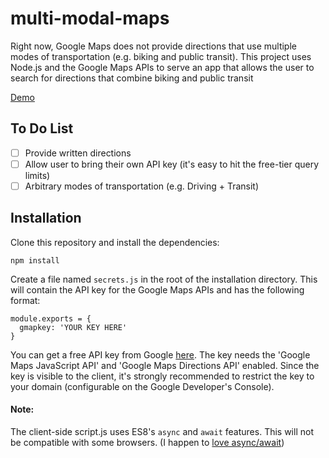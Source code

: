 # multi-modal-maps

Right now, Google Maps does not provide directions that use multiple modes of transportation (e.g. biking and public transit). This project uses Node.js and the Google Maps APIs to serve an app that allows the user to search for directions that combine biking and public transit

[Demo](http://m3.beekley.xyz/)

## To Do List

- [ ] Provide written directions
- [ ] Allow user to bring their own API key (it's easy to hit the free-tier query limits)
- [ ] Arbitrary modes of transportation (e.g. Driving + Transit)

## Installation

Clone this repository and install the dependencies:
```
npm install
```
Create a file named `secrets.js` in the root of the installation directory. This will contain the API key for the Google Maps APIs and has the following format:
```
module.exports = {
  gmapkey: 'YOUR KEY HERE'
}
```
You can get a free API key from Google [here](https://console.developers.google.com/). The key needs the 'Google Maps JavaScript API' and 'Google Maps Directions API' enabled. Since the key is visible to the client, it's strongly recommended to restrict the key to your domain (configurable on the Google Developer's Console).

#### Note: 

The client-side script.js uses ES8's `async` and `await` features. This will not be compatible with some browsers. (I happen to [love async/await](https://medium.com/@brett.beekley/how-to-use-async-and-await-to-write-a-function-that-returns-a-promise-60d48d512373))
